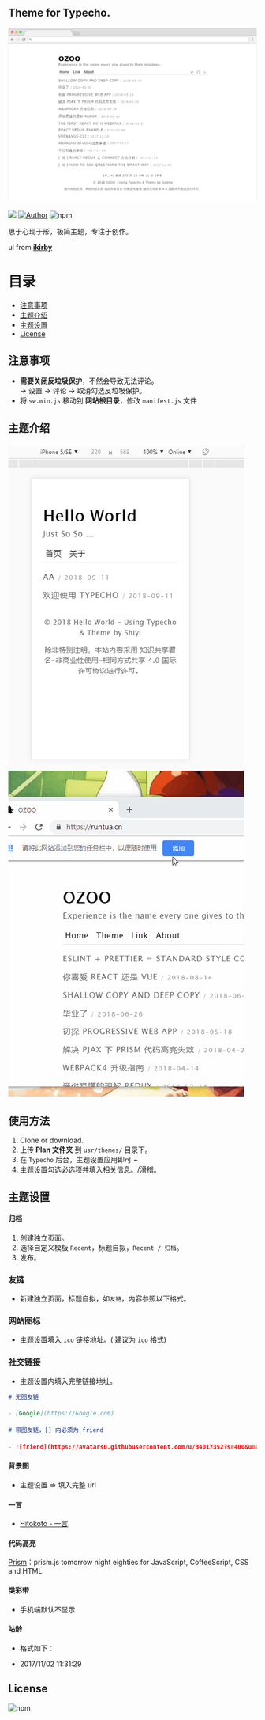 ## Theme for Typecho.

![preView](./screenshot.png)

![](https://img.shields.io/badge/Theme-%40Typecho-brightgreen.svg)
[![Author](https://img.shields.io/badge/Author-me-brightgreen.svg)](https://runtua.cn.com)
![npm](https://img.shields.io/npm/l/express.svg)

思于心现于形，极简主题，专注于创作。

ui from **[ikirby](https://ikirby.me/)**

# 目录

- [注意事项](#注意事项)
- [主题介绍](主题介绍)
- [主题设置](#主题设置)
- [License](#license)

## 注意事项

- **需要关闭反垃圾保护**，不然会导致无法评论。  
  -> 设置 -> 评论 -> 取消勾选反垃圾保护。
- 将 `sw.min.js` 移动到 **网站根目录**，修改 `manifest.js` 文件

## 主题介绍

![plain-offline](./screenshots/plain-offline.gif)
![plain-offline](./screenshots/desktop-plain.gif)

## 使用方法

1.  Clone or download.
2.  上传 **Plan 文件夹** 到 `usr/themes/` 目录下。
3.  在 `Typecho` 后台，主题设置应用即可 ~
4.  主题设置勾选必选项并填入相关信息。/滑稽。

## 主题设置

#### 归档

1.  创建独立页面。
2.  选择自定义模板 `Recent`，标题自拟，`Recent / 归档`。
3.  发布。

### 友链

- 新建独立页面，标题自拟，如`友链`，内容参照以下格式。

### 网站图标

- 主题设置填入 `ico` 链接地址。( 建议为 `ico` 格式)

### 社交链接

- 主题设置内填入完整链接地址。

```markdown
# 无图友链

- [Google](https://Google.com)

# 带图友链，[] 内必须为 friend

- ![friend](https://avatars0.githubusercontent.com/u/34017352?s=400&u=a06f4ca3cebd399527f469c9ce1c9d5486b0a406&v=4)[Godme: 无非是一个不可知的背负](https://www.runtua.cn)
```

#### 背景图

- 主题设置 => 填入完整 url

#### 一言

- [Hitokoto - 一言](https://hitokoto.cn/)

#### 代码高亮

[Prism](http://prismjs.com)：prism.js tomorrow night eighties for JavaScript, CoffeeScript, CSS and HTML

#### 类彩带

- 手机端默认不显示

#### 站龄

- 格式如下：

- 2017/11/02 11:31:29

## License

![npm](https://img.shields.io/npm/l/express.svg)
